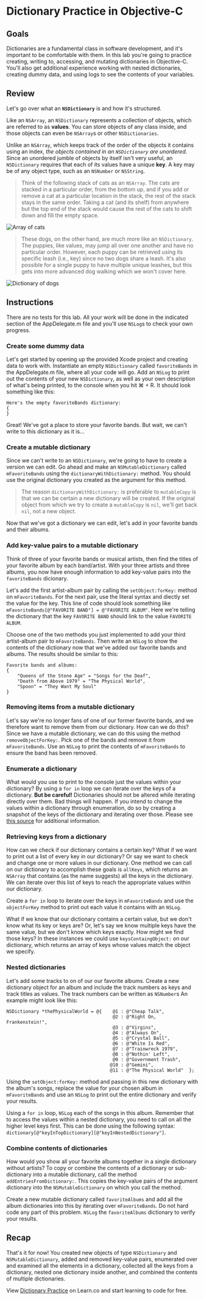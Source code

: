 # Dictionary Practice in Objective-C

## Goals
Dictionaries are a fundamental class in software development, and it's important to be comfortable with them. In this lab you're going to practice creating, writing to, accessing, and mutating dictionaries in Objective-C. You'll also get additional experience working with nested dictionaries, creating dummy data, and using logs to see the contents of your variables.

## Review
Let's go over what an **`NSDictionary`** is and how it's structured. 

Like an `NSArray`, an `NSDictionary` represents a collection of objects, which are referred to as **values**. You can store objects of any class inside, and those objects can even be `NSArray`s or other `NSDictionaries`.

Unlike an `NSArray`, which keeps track of the order of the objects it contains using an index, *the objects contained in an `NSDictionary` are unordered*. Since an unordered jumble of objects by itself isn't very useful, an `NSDictionary` requires that each of its values have a unique **key**. A key may be of any object type, such as an `NSNumber` or `NSString`.

> Think of the following stack of cats as an `NSArray`. The cats are stacked in a particular order, from the bottom up, and if you add or remove a cat at a particular location in the stack, the rest of the stack stays in the same order. Taking a cat (and its shelf) from anywhere but the top end of the stack would cause the rest of the cats to shift down and fill the empty space.

![Array of cats](http://www.gibbahouse.com/wp-content/uploads/2014/03/Stack-of-Cats.jpg)

> These dogs, on the other hand, are much more like an `NSDictionary`. The puppies, like values, may jump all over one another and have no particular order. However, each puppy can be retrieved using its specific leash (i.e., key) since no two dogs share a leash. It's also possible for a single puppy to have multiple unique leashes, but this gets into more advanced dog walking which we won't cover here.

![Dictionary of dogs](http://www.cityofsparks.us/sites/default/files/assets/Dogs%20on%20Leash.png)

## Instructions
There are no tests for this lab. All your work will be done in the indicated section of the AppDelegate.m file and you'll use `NSLog`s to check your own progress.

### Create some dummy data
Let's get started by opening up the provided Xcode project and creating data to work with. Instantiate an empty `NSDictionary` called `favoriteBands` in the AppDelegate.m file, where all your code will go. Add an `NSLog` to print out the contents of your new `NSDictionary`, as well as your own description of what's being printed, to the console when you hit ⌘ + R. It should look something like this:

```objc
Here's the empty favoriteBands dictionary:
{
}
```

Great! We've got a place to store your favorite bands. But wait, we can't write to this dictionary as it is...

### Create a mutable dictionary
Since we can't write to an `NSDictionary`, we're going to have to create a version we can edit. Go ahead and make an `NSMutableDictionary` called `mFavoriteBands` using the `dictionaryWithDictionary:` method. You should use the original dictionary you created as the argument for this method.

> The reason `dictionaryWithDictionary:` is preferable to `mutableCopy` is that we can be certain a new dictionary will be created. If the original object from which we try to create a `mutableCopy` is `nil`, we'll get back `nil`, not a new object.

Now that we've got a dictionary we can edit, let's add in your favorite bands and their albums.

### Add key-value pairs to a mutable dictionary
Think of three of your favorite bands or musical artists, then find the titles of your favorite album by each band/artist. With your three artists and three albums, you now have enough information to add key-value pairs into the `favoriteBands` dicionary.

Let's add the first artist-album pair by calling the `setObject:forKey:` method on `mFavoriteBands`. For the next pair, use the literal syntax and diectly set the value for the key. This line of code should look something like `mFavoriteBands[@"FAVORITE BAND"] = @"FAVORITE ALBUM"`. Here we're telling the dictionary that the key `FAVORITE BAND` should link to the value `FAVORITE ALBUM`.

Choose one of the two methods you just implemented to add your third artist-album pair to `mFavoriteBands`. Then write an `NSLog` to show the contents of the dictionary now that we've added our favorite bands and albums. The results should be similar to this:

```objc
Favorite bands and albums:
{
	"Queens of the Stone Age" = "Songs for the Deaf",
	"Death from Above 1979" = "The Physical World",
	"Spoon" = "They Want My Soul"
}
```

### Removing items from a mutable dictionary
Let's say we're no longer fans of one of our former favorite bands, and we therefore want to remove them from our dictionary. How can we do this? Since we have a mutable dictionary, we can do this using the method `removeObjectForKey:`. Pick one of the bands and remove it from `mFavoriteBands`. Use an `NSLog` to print the contents of `mFavoriteBands` to ensure the band has been removed.

### Enumerate a dictionary
What would you use to print to the console just the values within your dictionary? By using a `for in` loop we can iterate over the keys of a dictionary. **But be careful!** Dictionaries should not be altered while iterating directly over them. Bad things will happen. If you intend to change the values within a dictionary through enumeration, do so by creating a snapshot of the keys of the dictionary and iterating over those. Please see [this source](http://rypress.com/tutorials/objective-c/data-types/nsset#enumeration-considerations) for additional information.

### Retrieving keys from a dictionary
How can we check if our dictionary contains a certain key? What if we want to print out a list of every key in our dictionary? Or say we want to check and change one or more values in our dictionary. One method we can call on our dictionary to accomplish these goals is `allKeys`, which returns an `NSArray` that contains (as the name suggests) all the keys in the dictionary. We can iterate over this list of keys to reach the appropriate values within our dictionary.

Create a `for in` loop to iterate over the keys in `mFavoriteBands` and use the `objectForKey` method to print out each value it contains with an `NSLog`. 

What if we know that our dictionary contains a certain value, but we don't know what its key or keys are? Or, let's say we know multiple keys have the same value, but we don't know which keys exactly. How might we find those keys? In these instances we could use `keysContaingObject:` on our dictionary, which returns an array of keys whose values match the object we specify.

### Nested dictionaries
Let's add some tracks to on of our our favorite albums. Create a new dictionary object for an album and include the track numbers as keys and track titles as values. The track numbers can be written as `NSNumber`s An example might look like this:

```objc
NSDictionary *thePhysicalWorld = @{    @1 : @"Cheap Talk",
                                       @2 : @"Right On, Frankenstein!",
                                       @3 : @"Virgins",
                                       @4 : @"Always On",
                                       @5 : @"Crystal Ball",
                                       @6 : @"White Is Red",
                                       @7 : @"Trainwreck 1979",
                                       @8 : @"Nothin' Left",
                                       @9 : @"Government Trash",
                                      @10 : @"Gemini",
                                      @11 : @"The Physical World"  };
```

Using the `setObject:forKey:` method and passing in this new dictionary with the album's songs, replace the value for your chosen album in `mFavoriteBands` and use an `NSLog` to print out the entire dictionary and verify your results. 

Using a `for in` loop, `NSLog` each of the songs in this album. Remember that to access the values within a nested dictionary, you need to call on all the higher level keys first. This can be done using the following syntax: `dictionary[@"keyInTopDictionary][@"keyInNestedDictionary"]`.

### Combine contents of dictionaries
How would you show all your favorite albums together in a single dictionary without artists? To copy or combine the contents of a dictionary or sub-dictionary into a mutable dictionary, call the method `addEntriesFromDictionary:`. This copies the key-value pairs of the argument dictionary into the `NSMutableDictionary` on which you call the method.

Create a new mutable dictionary called `favoriteAlbums` and add all the album dictionaries into this by iterating over `mFavoriteBands`. Do not hard code any part of this problem. `NSLog` the `favoriteAlbums` dictionary to verify your results.

## Recap
That's it for now! You created new objects of type `NSDictionary` and `NSMutableDictionary`, added and removed key-value pairs, enumerated over and examined all the elements in a dictionary, collected all the keys from a dictionary, nested one dictionary inside another, and combined the contents of multiple dictionaries.
<p class='util--hide'>View <a href='https://learn.co/lessons/objc-dictionary-practice'>Dictionary Practice</a> on Learn.co and start learning to code for free.</p>
